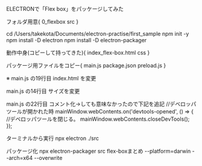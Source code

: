 ELECTRONで「Flex box」をパッケージしてみた

フォルダ用意{
   0_flexbox
   src
}

cd /Users/takekota/Documents/electron-practise/first_sample
npm init -y
npm install -D electron
npm install -D electron-packager

動作中身(コピーして持ってきた){
   index_flex-box.html
   css
}

パッケージ用ファイルをコピー{
   main.js
   package.json
   preload.js
}

※ main.js の19行目 index.html を変更

main.js の14行目 サイズを変更

main.js の22行目 コメント化→しても意味なかったので下記を追記
//デベロッパツールが開かれた時
mainWindow.webContents.on('devtools-opened', () => {
   //デベロッパツールを閉じる。
   mainWindow.webContents.closeDevTools();
});


ターミナルから実行
   npx electron ./src

パッケージ化
   npx electron-packager src flex-boxまとめ --platform=darwin --arch=x64 --overwrite
